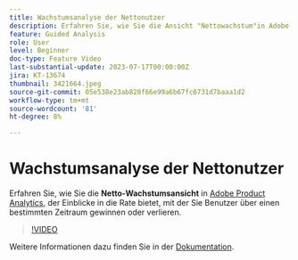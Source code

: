 ```yaml
---
title: Wachstumsanalyse der Nettonutzer
description: Erfahren Sie, wie Sie die Ansicht "Nettowachstum"in Adobe Product Analytics verwenden, die Einblicke in die Geschwindigkeit bietet, mit der Sie in einem bestimmten Zeitraum Benutzer gewinnen oder verlieren.
feature: Guided Analysis
role: User
level: Beginner
doc-type: Feature Video
last-substantial-update: 2023-07-17T00:00:00Z
jira: KT-13674
thumbnail: 3421664.jpeg
source-git-commit: 05e538e23ab828f66e99a6b67fc0731d7baaa1d2
workflow-type: tm+mt
source-wordcount: '81'
ht-degree: 8%

---
```



# Wachstumsanalyse der Nettonutzer

Erfahren Sie, wie Sie die **Netto-Wachstumsansicht** in [Adobe Product Analytics](../../adobe-product-analytics/adobe-product-analytics-overview.md), der Einblicke in die Rate bietet, mit der Sie Benutzer über einen bestimmten Zeitraum gewinnen oder verlieren.

>[!VIDEO](https://video.tv.adobe.com/v/3421664/?learn=on)

Weitere Informationen dazu finden Sie in der [Dokumentation](https://experienceleague.adobe.com/docs/analytics-platform/using/guided-analysis/user-growth/net-growth.html).
